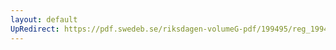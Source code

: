 ```yaml
---
layout: default
UpRedirect: https://pdf.swedeb.se/riksdagen-volumeG-pdf/199495/reg_199495/reg_199495_0463.pdf
---
```

